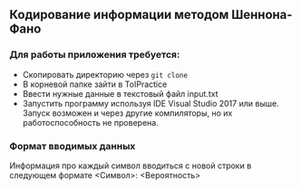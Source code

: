 ## Кодирование информации методом Шеннона-Фано

### Для работы приложения требуется:

* Скопировать директорию через `git clone`
* В корневой папке зайти в ToIPractice
* Ввести нужные данные в текстовый файл input.txt
* Запустить программу используя IDE Visual Studio 2017 или выше. Запуск возможен и через другие компиляторы, но их работоспособность не проверена.

### Формат вводимых данных
Информация про каждый символ вводиться с новой строки в следующем формате <Символ>: <Вероятность>
